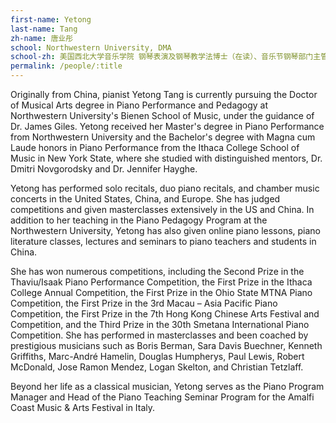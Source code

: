 ```yaml
---
first-name: Yetong
last-name: Tang
zh-name: 唐业彤
school: Northwestern University, DMA
school-zh: 美国西北大学音乐学院 钢琴表演及钢琴教学法博士（在读）、音乐节钢琴部门主管及艺术总监助理
permalink: /people/:title
---
```

Originally from China, pianist Yetong Tang is currently pursuing the Doctor of Musical Arts degree in Piano Performance and Pedagogy at Northwestern University's Bienen School of Music, under the guidance of Dr. James Giles. Yetong received her Master's degree in Piano Performance from Northwestern University and the Bachelor's degree with Magna cum Laude honors in Piano Performance from the Ithaca College School of Music in New York State, where she studied with distinguished mentors, Dr. Dmitri Novgorodsky and Dr. Jennifer Hayghe.

Yetong has performed solo recitals, duo piano recitals, and chamber music concerts in the United States, China, and Europe. She has judged competitions and given masterclasses extensively in the US and China. In addition to her teaching in the Piano Pedagogy Program at the Northwestern University, Yetong has also given online piano lessons, piano literature classes, lectures and seminars to piano teachers and students in China. 

She has won numerous competitions, including the Second Prize in the Thaviu/Isaak Piano Performance Competition, the First Prize in the Ithaca College Annual Competition, the First Prize in the Ohio State MTNA Piano Competition, the First Prize in the 3rd Macau – Asia Pacific Piano Competition, the First Prize in the 7th Hong Kong Chinese Arts Festival and Competition, and the Third Prize in the 30th Smetana International Piano Competition. She has performed in masterclasses and been coached by prestigious musicians such as Boris Berman, Sara Davis Buechner, Kenneth Griffiths, Marc-André Hamelin, Douglas Humpherys, Paul Lewis, Robert McDonald, Jose Ramon Mendez, Logan Skelton, and Christian Tetzlaff.

Beyond her life as a classical musician, Yetong serves as the Piano Program Manager and Head of the Piano Teaching Seminar Program for the Amalfi Coast Music & Arts Festival in Italy.
